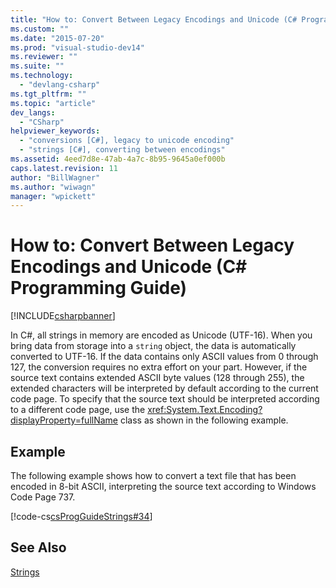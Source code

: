 ```yaml
---
title: "How to: Convert Between Legacy Encodings and Unicode (C# Programming Guide) | Microsoft Docs"
ms.custom: ""
ms.date: "2015-07-20"
ms.prod: "visual-studio-dev14"
ms.reviewer: ""
ms.suite: ""
ms.technology: 
  - "devlang-csharp"
ms.tgt_pltfrm: ""
ms.topic: "article"
dev_langs: 
  - "CSharp"
helpviewer_keywords: 
  - "conversions [C#], legacy to unicode encoding"
  - "strings [C#], converting between encodings"
ms.assetid: 4eed7d8e-47ab-4a7c-8b95-9645a0ef000b
caps.latest.revision: 11
author: "BillWagner"
ms.author: "wiwagn"
manager: "wpickett"
---
```

# How to: Convert Between Legacy Encodings and Unicode (C# Programming Guide)
[!INCLUDE[csharpbanner](../../../csharp/includes/csharpbanner.md)]

In C#, all strings in memory are encoded as Unicode (UTF-16). When you bring data from storage into a `string` object, the data is automatically converted to UTF-16. If the data contains only ASCII values from 0 through 127, the conversion requires no extra effort on your part. However, if the source text contains extended ASCII byte values (128 through 255), the extended characters will be interpreted by default according to the current code page. To specify that the source text should be interpreted according to a different code page, use the <xref:System.Text.Encoding?displayProperty=fullName> class as shown in the following example.  
  
## Example  
 The following example shows how to convert a text file that has been encoded in 8-bit ASCII, interpreting the source text according to Windows Code Page 737.  
  
 [!code-cs[csProgGuideStrings#34](../../../csharp/programming-guide/strings/codesnippet/csharp/CSRefStrings/Strings.cs#34)]  
  
## See Also  
 [Strings](../../../csharp/programming-guide/strings/index.md)
